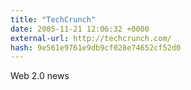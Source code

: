 ```yaml
---
title: "TechCrunch"
date: 2005-11-21 12:06:32 +0000
external-url: http://techcrunch.com/
hash: 9e561e9761e9db9cf028e74652cf52d0
---
```


Web 2.0 news
